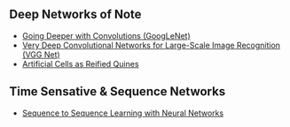 ## Deep Networks of Note
* [Going Deeper with Convolutions (GoogLeNet)](https://arxiv.org/abs/1409.4842)
* [Very Deep Convolutional Networks for Large-Scale Image Recognition (VGG Net)](http://arxiv.org/abs/1409.1556)
* [Artificial Cells as Reified Quines](https://mitpress.mit.edu/sites/default/files/titles/alife/0262297140chap130.pdf)
## Time Sensative & Sequence Networks
* [Sequence to Sequence Learning with Neural Networks](http://arxiv.org/abs/1409.3215)
